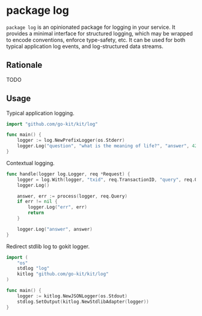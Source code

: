 # package log

`package log` is an opinionated package for logging in your service.
It provides a minimal interface for structured logging, which may be wrapped to encode conventions, enforce type-safety, etc.
It can be used for both typical application log events, and log-structured data streams.

## Rationale

TODO

## Usage

Typical application logging.

```go
import "github.com/go-kit/kit/log"

func main() {
	logger := log.NewPrefixLogger(os.Stderr)
	logger.Log("question", "what is the meaning of life?", "answer", 42)
}
```

Contextual logging.

```go
func handle(logger log.Logger, req *Request) {
	logger = log.With(logger, "txid", req.TransactionID, "query", req.Query)
	logger.Log()

	answer, err := process(logger, req.Query)
	if err != nil {
		logger.Log("err", err)
		return
	}

	logger.Log("answer", answer)
}
```

Redirect stdlib log to gokit logger.

```go
import (
	"os"
	stdlog "log"
	kitlog "github.com/go-kit/kit/log"
)

func main() {
	logger := kitlog.NewJSONLogger(os.Stdout)
	stdlog.SetOutput(kitlog.NewStdlibAdapter(logger))
}
```
